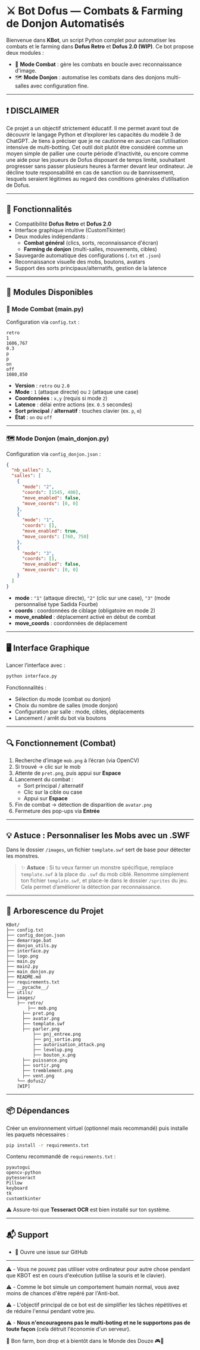 
# ⚔️ Bot Dofus — Combats & Farming de Donjon Automatisés

Bienvenue dans **KBot**, un script Python complet pour automatiser les combats et le farming dans **Dofus Retro** et **Dofus 2.0 (WIP)**. Ce bot propose deux modules :

- 🤖 **Mode Combat** : gère les combats en boucle avec reconnaissance d'image.
- 🗺️ **Mode Donjon** : automatise les combats dans des donjons multi-salles avec configuration fine.

---
## ❗ DISCLAIMER

Ce projet a un objectif strictement éducatif. Il me permet avant tout de découvrir le langage Python et d’explorer les capacités du modèle 3 de ChatGPT. Je tiens à préciser que je ne cautionne en aucun cas l’utilisation intensive de multi-botting. Cet outil doit plutôt être considéré comme un moyen simple de pallier une courte période d’inactivité, ou encore comme une aide pour les joueurs de Dofus disposant de temps limité, souhaitant progresser sans passer plusieurs heures à farmer devant leur ordinateur.
Je décline toute responsabilité en cas de sanction ou de bannissement, lesquels seraient légitimes au regard des conditions générales d’utilisation de Dofus.

---
## 🚀 Fonctionnalités

- Compatibilité **Dofus Retro** et **Dofus 2.0**
- Interface graphique intuitive (CustomTkinter)
- Deux modules indépendants :
  - **Combat général** (clics, sorts, reconnaissance d'écran)
  - **Farming de donjon** (multi-salles, mouvements, cibles)
- Sauvegarde automatique des configurations (`.txt` et `.json`)
- Reconnaissance visuelle des mobs, boutons, avatars
- Support des sorts principaux/alternatifs, gestion de la latence

---

## 🧠 Modules Disponibles

### 🤖 Mode Combat (main.py)

Configuration via `config.txt` :

```
retro
1
1606,767
0.3
p
p
on
off
1080,850 
```

- **Version** : `retro` ou `2.0`
- **Mode** : `1` (attaque directe) ou `2` (attaque une case)
- **Coordonnées** : `x,y` (requis si mode `2`)
- **Latence** : délai entre actions (ex. `0.5` secondes)
- **Sort principal** / **alternatif** : touches clavier (ex. `p`, `m`)
- **État** : `on` ou `off`

---

### 🗺️ Mode Donjon (main_donjon.py)

Configuration via `config_donjon.json` :

```json
{
  "nb_salles": 3,
  "salles": [
    {
      "mode": "2",
      "coords": [1545, 400],
      "move_enabled": false,
      "move_coords": [0, 0]
    },
    {
      "mode": "1",
      "coords": [],
      "move_enabled": true,
      "move_coords": [760, 750]
    },
    {
      "mode": "3",
      "coords": [],
      "move_enabled": false,
      "move_coords": [0, 0]
    }
  ]
}
```

- **mode** : `"1"` (attaque directe), `"2"` (clic sur une case), `"3"` (mode personnalisé type Sadida Fourbe)
- **coords** : coordonnées de ciblage (obligatoire en mode 2)
- **move_enabled** : déplacement activé en début de combat
- **move_coords** : coordonnées de déplacement

---

## 🖥️ Interface Graphique

Lancer l’interface avec :

```bash
python interface.py
```

Fonctionnalités :
- Sélection du mode (combat ou donjon)
- Choix du nombre de salles (mode donjon)
- Configuration par salle : mode, cibles, déplacements
- Lancement / arrêt du bot via boutons

---

## 🔍 Fonctionnement (Combat)

1. Recherche d’image `mob.png` à l’écran (via OpenCV)
2. Si trouvé → clic sur le mob
3. Attente de `pret.png`, puis appui sur **Espace**
4. Lancement du combat :
   - Sort principal / alternatif
   - Clic sur la cible ou case
   - Appui sur **Espace**
5. Fin de combat → détection de disparition de `avatar.png`
6. Fermeture des pop-ups via **Entrée**

---

## 💡 Astuce : Personnaliser les Mobs avec un .SWF

Dans le dossier `/images`, un fichier `template.swf` sert de base pour détecter les monstres.

> ✨ **Astuce** : Si tu veux farmer un monstre spécifique, remplace `template.swf` à la place du `.swf` du mob ciblé. Renomme simplement ton fichier `template.swf`, et place-le dans le dossier `/sprites` du jeu. Cela permet d’améliorer la détection par reconnaissance.

---

## 📁 Arborescence du Projet

```
KBot/
├── config.txt
├── config_donjon.json
├── demarrage.bat
├── donjon_utils.py
├── interface.py
├── logo.png
├── main.py
├── main2.py
├── main_donjon.py
├── README.md
├── requirements.txt
├── __pycache__/
├── utils/
└── images/
    ├── retro/
	    ├── mob.png
  	  ├── pret.png
  	  ├── avatar.png
  	  ├── template.swf
  	  ├── parler.png
          ├── pnj_entree.png
          ├── pnj_sortie.png
          ├── autorisation_attack.png
          ├── levelup.png
          ├── bouton_x.png
  	  ├── puissance.png
  	  ├── sortir.png
  	  ├── tremblement.png
  	  ├── vent.png
    └── dofus2/
	[WIP]
```

---

## 📦 Dépendances

Créer un environnement virtuel (optionnel mais recommandé) puis installe les paquets nécessaires :

```bash
pip install -r requirements.txt
```

Contenu recommandé de `requirements.txt` :

```
pyautogui
opencv-python
pytesseract
Pillow
keyboard
tk
customtkinter
```

⚠️ Assure-toi que **Tesseract OCR** est bien installé sur ton système.

---

## 📬 Support
- 🐙 Ouvre une issue sur GitHub
---

⚠️ - Vous ne pouvez pas utiliser votre ordinateur pour autre chose pendant que KBOT est en cours d'exécution (utilise la souris et le clavier).

⚠️ - Comme le bot simule un comportement humain normal, vous avez moins de chances d'être repéré par l'Anti-bot.

⚠️ - L'objectif principal de ce bot est de simplifier les tâches répétitives et de réduire l'ennui pendant votre jeu.

⚠️ - **Nous n'encourageons pas le multi-boting et ne le supportons pas de toute façon** (cela détruit l'économie d'un serveur).

🧪 Bon farm, bon drop et à bientôt dans le Monde des Douze 🎮🐉
